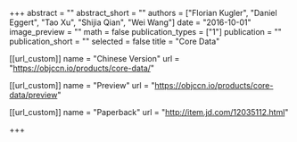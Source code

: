 +++
abstract = ""
abstract_short = ""
authors = ["Florian Kugler", "Daniel Eggert", "Tao Xu", "Shijia Qian", "Wei Wang"]
date = "2016-10-01"
image_preview = ""
math = false
publication_types = ["1"]
publication = ""
publication_short = ""
selected = false
title = "Core Data"

[[url_custom]]
name = "Chinese Version"
url = "https://objccn.io/products/core-data/"

[[url_custom]]
name = "Preview"
url = "https://objccn.io/products/core-data/preview"

[[url_custom]]
name = "Paperback"
url = "http://item.jd.com/12035112.html"

+++

